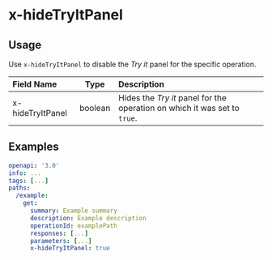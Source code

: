 # x-hideTryItPanel

## Usage

Use `x-hideTryItPanel` to disable the _Try it_ panel for the specific operation.

| Field Name       |  Type   | Description                                                               |
| :--------------- | :-----: | :------------------------------------------------------------------------ |
| x-hideTryItPanel | boolean | Hides the _Try it_ panel for the operation on which it was set to `true`. |

## Examples

```yaml
openapi: '3.0'
info: ...
tags: [...]
paths:
  /example:
    get:
      summary: Example summary
      description: Example description
      operationId: examplePath
      responses: [...]
      parameters: [...]
      x-hideTryItPanel: true
```
